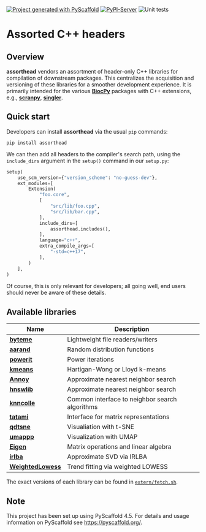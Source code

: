 <!-- These are examples of badges you might want to add to your README:
     please update the URLs accordingly

[![ReadTheDocs](https://readthedocs.org/projects/assorthead/badge/?version=latest)](https://assorthead.readthedocs.io/en/stable/)
[![Coveralls](https://img.shields.io/coveralls/github/<USER>/assorthead/main.svg)](https://coveralls.io/r/<USER>/assorthead)
[![Conda-Forge](https://img.shields.io/conda/vn/conda-forge/assorthead.svg)](https://anaconda.org/conda-forge/assorthead)
[![Twitter](https://img.shields.io/twitter/url/http/shields.io.svg?style=social&label=Twitter)](https://twitter.com/assorthead)
-->

[![Project generated with PyScaffold](https://img.shields.io/badge/-PyScaffold-005CA0?logo=pyscaffold)](https://pyscaffold.org/)
[![PyPI-Server](https://img.shields.io/pypi/v/assorthead.svg)](https://pypi.org/project/assorthead/)
![Unit tests](https://github.com/BiocPy/assorthead/actions/workflows/pypi-test.yml/badge.svg)

# Assorted C++ headers

## Overview

**assorthead** vendors an assortment of header-only C++ libraries for compilation of downstream packages.
This centralizes the acquisition and versioning of these libraries for a smoother development experience.
It is primarily intended for the various [**BiocPy**](https://github.com/BiocPy) packages with C++ extensions,
e.g., [**scranpy**](https://github.com/BiocPy/scranpy), [**singler**](https://github.com/BiocPy/singler).

## Quick start

Developers can install **assorthead** via the usual `pip` commands:

```shell
pip install assorthead
```

We can then add all headers to the compiler's search path, 
using the `include_dirs` argument in the `setup()` command in our `setup.py`:

```python
setup(
    use_scm_version={"version_scheme": "no-guess-dev"},
    ext_modules=[
        Extension(
            "foo.core",
            [
                "src/lib/foo.cpp",
                "src/lib/bar.cpp",
            ],
            include_dirs=[
                assorthead.includes(),
            ],
            language="c++",
            extra_compile_args=[
                "-std=c++17",
            ],
        )
    ],
)
```

Of course, this is only relevant for developers; all going well, end users should never be aware of these details.

## Available libraries

| Name | Description |
|------|-------------|
| [**byteme**](https://github.com/LTLA/byteme) | Lightweight file readers/writers |
| [**aarand**](https://github.com/LTLA/aarand) | Random distribution functions |
| [**powerit**](https://github.com/LTLA/powerit) | Power iterations |
| [**kmeans**](https://github.com/LTLA/CppKmeans) | Hartigan-Wong or Lloyd k-means |
| [**Annoy**](https://github.com/spotify/Annoy) | Approximate nearest neighbor search |
| [**hnswlib**](https://github.com/nmslib/hnswlib) | Approximate nearest neighbor search |
| [**knncolle**](https://github.com/LTLA/knncolle) | Common interface to neighbor search algorithms |
| [**tatami**](https://github.com/tatami-inc/tatami) | Interface for matrix representations |
| [**qdtsne**](https://github.com/LTLA/qdtsne) | Visualiation with t-SNE |
| [**umappp**](https://github.com/LTLA/umappp) | Visualization with UMAP |
| [**Eigen**](https://gitlab.com/libeigen/eigen) | Matrix operations and linear algebra | 
| [**irlba**](https://github.com/LTLA/CppIrlba) | Approximate SVD via IRLBA |
| [**WeightedLowess**](https://github.com/LTLA/CppWeightedLowess) | Trend fitting via weighted LOWESS |

The exact versions of each library can be found in [`extern/fetch.sh`](extern/fetch.sh).

<!-- pyscaffold-notes -->

## Note

This project has been set up using PyScaffold 4.5. For details and usage
information on PyScaffold see https://pyscaffold.org/.
